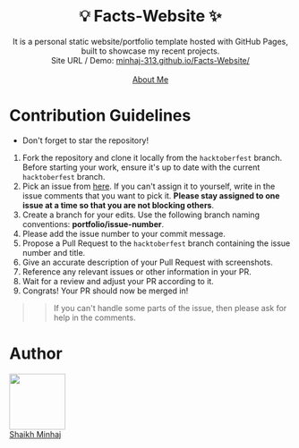 <!-- PROJECT LOGO -->
<br />
<p align="center">
  <h1 align="center">💡 Facts-Website ✨</h1>

  <p align="center">
    It is a personal static website/portfolio template hosted with GitHub Pages, built to showcase my recent projects. <br />
  Site URL / Demo: 
    <a href="https://minhaj-313.github.io/Facts-Website/">minhaj-313.github.io/Facts-Website/</a>
    <br />
    <br />
    <a href="https://minhaj-313.github.io/My-Portfolio-Website/">About Me</a>
  </p>
</p>


# Contribution Guidelines
- Don't forget to star the repository!

1. Fork the repository and clone it locally from the `hacktoberfest` branch. Before starting your work, ensure it's up to date with the current `hacktoberfest` branch.
2. Pick an issue from [here](https://minhaj-313.github.io/Facts-Website/issues). If you can't assign it to yourself, write in the issue comments that you want to pick it. **Please stay assigned to one issue at a time so that you are not blocking others**.
3. Create a branch for your edits. Use the following branch naming conventions: **portfolio/issue-number**.
4. Please add the issue number to your commit message.
5. Propose a Pull Request to the `hacktoberfest` branch containing the issue number and title.
6. Give an accurate description of your Pull Request with screenshots.
7. Reference any relevant issues or other information in your PR.
8. Wait for a review and adjust your PR according to it.
9. Congrats! Your PR should now be merged in!

 >> If you can't handle some parts of the issue, then please ask for help in the comments.

# Author
<a href='https://github.com/minhaj-313'> <img src='https://avatars.githubusercontent.com/u/107562768?v=4' width="100" height="100"> </a><br>
<a href='https://github.com/minhaj-313'> Shaikh Minhaj </a>
